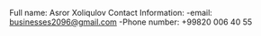Full name: Asror Xoliqulov
Contact Information: 
-email: businesses2096@gmail.com
-Phone number: +99820 006 40 55
